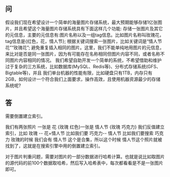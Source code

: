 ## 问

假设我们现在希望设计一个简单的海量图片存储系统，最大预期能够存储1亿张图片，并且希望这个海量图片存储系统具有下面这样几个功能:
存储一张图片及其它的元信息，主要的元信息有:图片名称以及一组tag信息。比如图片名称叫玫瑰花，tag信息是{红色，花，情人节}; 根据关键词搜索一张图片，比如关键词是“情人节 花”“玫瑰花”;
避免重复插入相同的图片。这里，我们不能单纯地用图片的元信息，来比对是否是同一张图片，因为有可能存在名称相同但图片内容不同，或者名称不 同图片内容相同的情况。
我们希望自助开发一个简单的系统，不希望借助和维护过于复杂的三方系统，比如数据库(MySQL、Redis等)、分布式存储系统(GFS、Bigtable等)，并且 我们单台机器的性能有限，比如硬盘只有1TB，内存只有2GB，如何设计一个符合我们上面要求，操作高效，且使用机器资源最少的存储系统呢?

## 答

需要倒置建立索引。

我们有两张照片 一张是 花 {玫瑰 红色}一张是 情人节 {玫瑰 巧克力} 我们反值建立索引，比如 玫瑰 -- 花+情人节 比如我们要 巧克力-- 情人节 比如我们要搜索 巧克力 玫瑰的时候 我们会有 情人节 这个是合集，所以这个时候 情人节这个照片就被找到了，这就是在搜索引擎中用的倒置建立索引。

对于图片判重问题，需要对图片的一部分数据进行哈希计算。也就是说比如取图片的源代码的前100个数据取哈希，然后写入哈希表中，每次都看看是不是一张图片即可。
